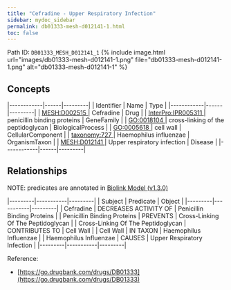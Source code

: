 ```yaml
---
title: "Cefradine - Upper Respiratory Infection"
sidebar: mydoc_sidebar
permalink: db01333-mesh-d012141-1.html
toc: false 
---
```



Path ID: `DB01333_MESH_D012141_1`
{% include image.html url="images/db01333-mesh-d012141-1.png" file="db01333-mesh-d012141-1.png" alt="db01333-mesh-d012141-1" %}

## Concepts

|------------|------|---------|
| Identifier | Name | Type    |
|------------|------|---------|
| <a href="https://identifiers.org/MESH:D002515">MESH:D002515 </a> | Cefradine | Drug |
| <a href="https://identifiers.org/InterPro:IPR005311">InterPro:IPR005311 </a> | penicillin binding proteins | GeneFamily |
| <a href="https://identifiers.org/GO:0018104">GO:0018104 </a> | cross-linking of the peptidoglycan | BiologicalProcess |
| <a href="https://identifiers.org/GO:0005618">GO:0005618 </a> | cell wall | CellularComponent |
| <a href="https://identifiers.org/taxonomy:727">taxonomy:727 </a> | Haemophilus influenzae | OrganismTaxon |
| <a href="https://identifiers.org/MESH:D012141">MESH:D012141 </a> | Upper respiratory infection | Disease |
|------------|------|---------|

## Relationships


NOTE: predicates are annotated in <a href="https://github.com/biolink/biolink-model/releases/tag/v1.3.0">Biolink Model (v1.3.0)</a>

|---------|-----------|---------|
| Subject | Predicate | Object  |
|---------|-----------|---------|
| Cefradine | DECREASES ACTIVITY OF | Penicillin Binding Proteins |
| Penicillin Binding Proteins | PREVENTS | Cross-Linking Of The Peptidoglycan |
| Cross-Linking Of The Peptidoglycan | CONTRIBUTES TO | Cell Wall |
| Cell Wall | IN TAXON | Haemophilus Influenzae |
| Haemophilus Influenzae | CAUSES | Upper Respiratory Infection |
|---------|-----------|---------|

Reference: 
  - [https://go.drugbank.com/drugs/DB01333](https://go.drugbank.com/drugs/DB01333)
